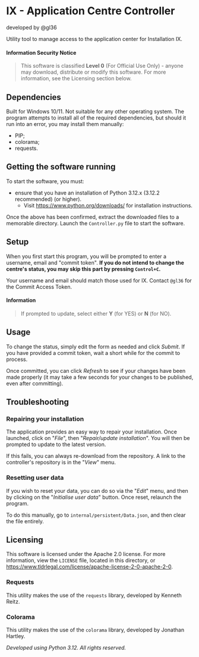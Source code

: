 # IX - Application Centre Controller
developed by @gl36

Utility tool to manage access to the application center for Installation IX.

#### Information Security Notice
> This software is classified **Level 0** (For Official Use Only) - anyone may download, distribute or modify this software.
> For more information, see the Licensing section below.

## Dependencies
Built for Windows 10/11. Not suitable for any other operating system.
The program attempts to install all of the required dependencies, but should it run into an error, you may install them manually:
* PIP;
* colorama;
* requests.

## Getting the software running
To start the software, you must:
* ensure that you have an installation of Python 3.12.x (3.12.2 recommended) (or higher).
  * Visit https://www.python.org/downloads/ for installation instructions.

Once the above has been confirmed, extract the downloaded files to a memorable directory.
Launch the `Controller.py` file to start the software.

## Setup
When you first start this program, you will be prompted to enter a username, email and "commit token".
**If you do not intend to change the centre's status, you may skip this part by pressing `Control+C`.**

Your username and email should match those used for IX.
Contact `@gl36` for the Commit Access Token.

#### Information
> If prompted to update, select either **Y** (for YES) or **N** (for NO).


## Usage
To change the status, simply edit the form as needed and click *Submit*.
If you have provided a commit token, wait a short while for the commit to process.

Once committed, you can click *Refresh* to see if your changes have been made properly (it may take a few seconds for your changes to be published, even after committing).

## Troubleshooting

### Repairing your installation
The application provides an easy way to repair your installation.
Once launched, click on "*File*", then "*Repair/update installation*". You will then be prompted to update to the latest version.

If this fails, you can always re-download from the repository. A link to the controller's repository is in the "*View*" menu.

### Resetting user data
If you wish to reset your data, you can do so via the "*Edit*" menu, and then by clicking on the "*Initialise user data*" button.
Once reset, relaunch the program.

To do this manually, go to `internal/persistent/Data.json`, and then clear the file entirely.

## Licensing
This software is licensed under the Apache 2.0 license.
For more information, view the `LICENSE` file, located in this directory, or https://www.tldrlegal.com/license/apache-license-2-0-apache-2-0.

### Requests
This utility makes the use of the `requests` library, developed by Kenneth Reitz.

### Colorama
This utility makes the use of the `colorama` library, developed by Jonathan Hartley.




*Developed using Python 3.12. All rights reserved.*

